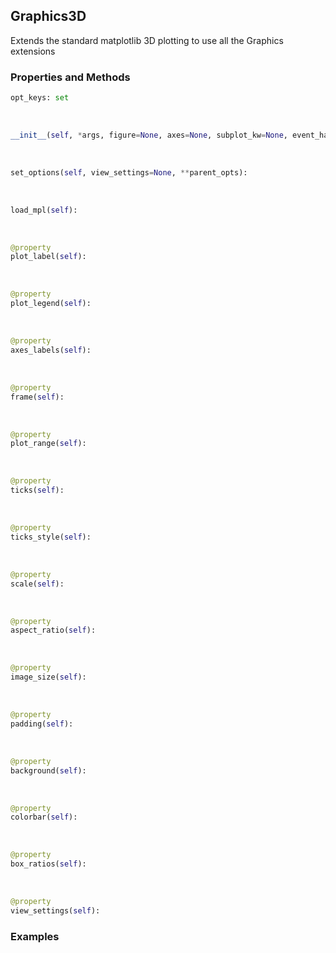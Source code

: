 ## <a id="McUtils.Plots.Graphics.Graphics3D">Graphics3D</a>
Extends the standard matplotlib 3D plotting to use all the Graphics extensions

### Properties and Methods
```python
opt_keys: set
```
<a id="McUtils.Plots.Graphics.Graphics3D.__init__" class="docs-object-method">&nbsp;</a>
```python
__init__(self, *args, figure=None, axes=None, subplot_kw=None, event_handlers=None, animate=None, axes_labels=None, plot_label=None, plot_range=None, plot_legend=None, ticks=None, scale=None, ticks_style=None, image_size=None, background=None, view_settings=None, backend=<Backends.MPL: 'matplotlib'>, **kwargs): 
```

<a id="McUtils.Plots.Graphics.Graphics3D.set_options" class="docs-object-method">&nbsp;</a>
```python
set_options(self, view_settings=None, **parent_opts): 
```

<a id="McUtils.Plots.Graphics.Graphics3D.load_mpl" class="docs-object-method">&nbsp;</a>
```python
load_mpl(self): 
```

<a id="McUtils.Plots.Graphics.Graphics3D.plot_label" class="docs-object-method">&nbsp;</a>
```python
@property
plot_label(self): 
```

<a id="McUtils.Plots.Graphics.Graphics3D.plot_legend" class="docs-object-method">&nbsp;</a>
```python
@property
plot_legend(self): 
```

<a id="McUtils.Plots.Graphics.Graphics3D.axes_labels" class="docs-object-method">&nbsp;</a>
```python
@property
axes_labels(self): 
```

<a id="McUtils.Plots.Graphics.Graphics3D.frame" class="docs-object-method">&nbsp;</a>
```python
@property
frame(self): 
```

<a id="McUtils.Plots.Graphics.Graphics3D.plot_range" class="docs-object-method">&nbsp;</a>
```python
@property
plot_range(self): 
```

<a id="McUtils.Plots.Graphics.Graphics3D.ticks" class="docs-object-method">&nbsp;</a>
```python
@property
ticks(self): 
```

<a id="McUtils.Plots.Graphics.Graphics3D.ticks_style" class="docs-object-method">&nbsp;</a>
```python
@property
ticks_style(self): 
```

<a id="McUtils.Plots.Graphics.Graphics3D.scale" class="docs-object-method">&nbsp;</a>
```python
@property
scale(self): 
```

<a id="McUtils.Plots.Graphics.Graphics3D.aspect_ratio" class="docs-object-method">&nbsp;</a>
```python
@property
aspect_ratio(self): 
```

<a id="McUtils.Plots.Graphics.Graphics3D.image_size" class="docs-object-method">&nbsp;</a>
```python
@property
image_size(self): 
```

<a id="McUtils.Plots.Graphics.Graphics3D.padding" class="docs-object-method">&nbsp;</a>
```python
@property
padding(self): 
```

<a id="McUtils.Plots.Graphics.Graphics3D.background" class="docs-object-method">&nbsp;</a>
```python
@property
background(self): 
```

<a id="McUtils.Plots.Graphics.Graphics3D.colorbar" class="docs-object-method">&nbsp;</a>
```python
@property
colorbar(self): 
```

<a id="McUtils.Plots.Graphics.Graphics3D.box_ratios" class="docs-object-method">&nbsp;</a>
```python
@property
box_ratios(self): 
```

<a id="McUtils.Plots.Graphics.Graphics3D.view_settings" class="docs-object-method">&nbsp;</a>
```python
@property
view_settings(self): 
```

### Examples


